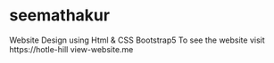 # seemathakur
Website Design using Html &amp; CSS Bootstrap5 To see the website visit https://hotle-hill view-website.me
